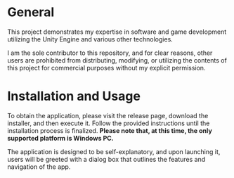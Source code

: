# General

This project demonstrates my expertise in software and game development utilizing the Unity Engine and various other technologies.

I am the sole contributor to this repository, and for clear reasons, other users are prohibited from distributing, modifying, or utilizing the contents of this project for commercial purposes without my explicit permission.

# Installation and Usage

To obtain the application, please visit the release page, download the installer, and then execute it. Follow the provided instructions until the installation process is finalized. **Please note that, at this time, the only supported platform is Windows PC.**

The application is designed to be self-explanatory, and upon launching it, users will be greeted with a dialog box that outlines the features and navigation of the app.

